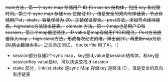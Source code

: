 ~~main方法，第一个 sync map 存储用户 ID 和 session 结构体，包括 key 和过期时间。第二个 sync map 存储 key 是赌注 ID ，值是安全的双向有序链表，节点存储用户id，skate，容量保持为 20，加锁保证安全。
post方法，添加节点维持链表。highstake方法输出链表。~~
~~oldmain 方法。第一个map也是用户ID和session，第二个map值是赌注，ID value是map存储用户ID和赌注，Post方法直接存入map ，high stake方法，形成每次动态的堆，弹出前20，再更新map为前20,防止数据太多。~~
之后添加测试， dockerfile
用了AI。:( 

* session部分存储2个sync map，key是id,value是session结构体，和key是sessionKey value是id，可以快速查找id session
*   stake 部分，linklist,stake 是sync Map 存储key 是赌注 ID ，值是安全的双向有序链表
